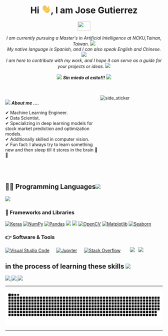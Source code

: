<h1 align="center">Hi <img src="https://raw.githubusercontent.com/ABSphreak/ABSphreak/master/gifs/Hi.gif" width="30px">, I am Jose Gutierrez</h1>
<p align="center">
<a href="mailto:arcnix.oficial@gmail.com"><img align="center" src="https://seeklogo.com/images/G/gmail-new-2020-logo-32DBE11BB4-seeklogo.com.png" height="30" width="40" /></a>
</p>

<p align="center">
  <em>
    I am currently pursuing a Master's in Artificial Intelligence at NCKU,Tainan, Taiwan.
    <img src="https://github.com/TheDudeThatCode/TheDudeThatCode/blob/master/Assets/Developer.gif" width="30px"> <br>
    My native language is Spanish, and I can also speak English and Chinese.
    <img src="https://github.com/TheDudeThatCode/TheDudeThatCode/blob/master/Assets/Rocket.gif" width="18px"> <br>
    I am here to contribute with my work, and I hope it can serve as a guide for your projects or ideas.
    <img src="https://github.com/TheDudeThatCode/TheDudeThatCode/blob/master/Assets/Designer.gif" width="36px"> <br>  
  </em>
  <br>
  <img src="https://media.giphy.com/media/VgCDAzcKvsR6OM0uWg/giphy.gif" width="50" /> <b><i>Sin miedo al exito!!!</i></b> <img src="https://media.giphy.com/media/7j2hfyeVcDtf2/giphy.gif" width="50" />
</p>
<br><br>
<img align="right" width=200px height=200px alt="side_sticker" src="https://media.giphy.com/media/TEnXkcsHrP4YedChhA/giphy.gif" />

<img src="https://media.giphy.com/media/iY8CRBdQXODJSCERIr/giphy.gif" width="30px">&nbsp;***About me ....***

✔ Machine Learning Engineer. <br>
✔ Data Scientist. <br>
✔ Specializing in deep learning models for stock market prediction and optimization models. <br>
✔ Additionally skilled in computer vision. <br>
✔ Fun fact: I always try to learn something new and then sleep till it stores in the brain 🧠😎<br><br><br><br>

<h2>👨‍💻 Programming Languages<img src = "https://media2.giphy.com/media/QssGEmpkyEOhBCb7e1/giphy.gif?cid=ecf05e47a0n3gi1bfqntqmob8g9aid1oyj2wr3ds3mg700bl&rid=giphy.gif" width = 32px> </h2>
<a href= https://github.com/Aditya664?tab=repositories&q=&type=&language=python&sort= > <img width ='32px' src ='https://raw.githubusercontent.com/rahulbanerjee26/githubAboutMeGenerator/main/icons/python.svg'> </a>

 
 ### 🧰 Frameworks and Libraries

<p>
    <a href="https://github.com/Bouaskaoun"><img alt="Keras" src="https://img.shields.io/badge/Keras%20-%23D00000.svg?logo=Keras&logoColor=white"></a>
    <a href="https://github.com/Bouaskaoun"><img alt="NumPy" src="https://img.shields.io/badge/Numpy%20-%23013243.svg?logo=numpy&logoColor=white"></a>
    <a href="https://github.com/Bouaskaoun"><img alt="Pandas" src="https://img.shields.io/badge/Pandas%20-%23150458.svg?logo=pandas&logoColor=white"></a>
    <a href="https://github.com/Aditya664?tab=repositories&q=&type=&language=scikit&sort="><img width="32px" src="https://raw.githubusercontent.com/rahulbanerjee26/githubAboutMeGenerator/main/icons/scikit.svg"></a>
    <a href="https://github.com/Aditya664?tab=repositories&q=&type=&language=pytorch&sort="><img width="32px" src="https://raw.githubusercontent.com/rahulbanerjee26/githubAboutMeGenerator/main/icons/pytorch.svg"></a>
    <a href="https://opencv.org/" target="_blank"><img alt="OpenCV" src="https://img.shields.io/badge/OpenCV-27338e?style=for-the-badge&logo=OpenCV&logoColor=white"></a>
    <a href="https://matplotlib.org/" target="_blank"><img alt="Matplotlib" src="https://img.shields.io/badge/Matplotlib-%230A0A0A.svg?logo=Matplotlib&logoColor=white"></a>
    <a href="https://seaborn.pydata.org/" target="_blank"><img alt="Seaborn" src="https://img.shields.io/badge/Seaborn-%2300BFFF.svg?logo=Seaborn&logoColor=white"></a>
</p>

  ### 👉 Software & Tools
<p>
    <a href="#"><img alt="Visual Studio Code" src="https://img.shields.io/badge/Visual%20Studio%20Code-0078d7.svg?logo=visual-studio-code&logoColor=white"></a>
  &emsp;
    <a href="#"><img alt="Jupyter" src="https://img.shields.io/badge/Jupyter%20-%23F37626.svg?logo=Jupyter&logoColor=white"></a>
  &emsp;
    <a href="#"><img alt="Stack Overflow" src="https://img.shields.io/badge/-Stack%20Overflow-FE7A16?logo=stack-overflow&logoColor=white"></a>
  &emsp;
  &nbsp;
<img src="https://img.shields.io/badge/anaconda-42B029.svg?&style=for-the-badge&logo=anaconda&logoColor=white" height="25"/>
  &nbsp;
<a href=# > <img width ='32px' src ='https://raw.githubusercontent.com/rahulbanerjee26/githubAboutMeGenerator/main/icons/kaggle.svg'> </a>
<p>

<h2> in the process of learning these skills <img src = "https://media2.giphy.com/media/QssGEmpkyEOhBCb7e1/giphy.gif?cid=ecf05e47a0n3gi1bfqntqmob8g9aid1oyj2wr3ds3mg700bl&rid=giphy.gif" width = 32px> </h2>
<a href= https://github.com/Aditya664?tab=repositories&q=&type=&language=c&sort= > <img width ='32px' src ='https://raw.githubusercontent.com/rahulbanerjee26/githubAboutMeGenerator/main/icons/c.svg'> </a>
<a href= https://github.com/Aditya664?tab=repositories&q=&type=&language=cpp&sort= > <img width ='32px' src ='https://raw.githubusercontent.com/rahulbanerjee26/githubAboutMeGenerator/main/icons/cpp.svg'> </a>
<a href=#> <img width ='32px' src ='https://raw.githubusercontent.com/rahulbanerjee26/githubAboutMeGenerator/main/icons/linux.svg'> </a>

----

<p align="center">
  <img  src="https://raw.githubusercontent.com/Elanza-48/Elanza-48/main/resources/img/github-contribution-grid-snake.svg"
    alt="example" />
</p>

-----



